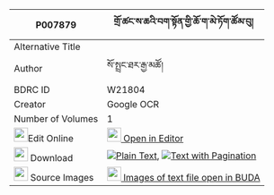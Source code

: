 |P007879|གྲོ་ཚང་ས་ཆའི་བག་སྟོན་གྱི་ཆོ་ག་མེ་ཏོག་ཚོམ་བུ། 
| --- | --- 
|Alternative Title |
|Author| སོ་སྤྲང་ཐར་རྒྱ་མཚོ།
|BDRC ID | W21804
|Creator | Google OCR
|Number of Volumes| 1
|<img width="25" src="https://img.icons8.com/color/25/000000/edit-property.png">Edit Online| [<img width="25" src="https://avatars.githubusercontent.com/u/45091458?s=200&v=4"> Open in Editor](http://editor.openpecha.org/P007879)
|<img width="25" src="https://img.icons8.com/fluent/48/000000/download-2.png"/>  Download | [![](https://img.icons8.com/color/20/000000/txt.png)Plain Text](https://github.com/Openpecha/P007879/releases/download/v1/dro_tsang_sacha_i_bakton_gyi_c_plain_P007879.zip), [![](https://img.icons8.com/color/20/000000/txt.png)Text with Pagination](https://github.com/Openpecha/P007879/releases/download/v1/dro_tsang_sacha_i_bakton_gyi_c_pages_P007879.zip)
|<img width="25" src="https://img.icons8.com/plasticine/100/000000/pictures-folder.png"/>  Source Images | [<img width="25" src="https://library.bdrc.io/icons/BUDA-small.svg"> Images of text file open in BUDA](https://library.bdrc.io/show/bdr:W21804)